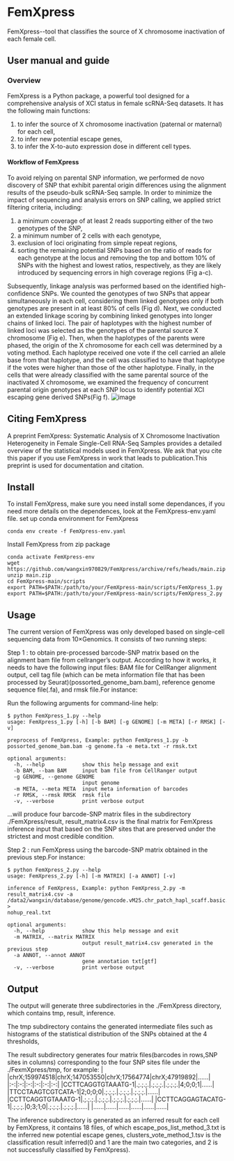 # FemXpress
FemXpress--tool that classifies the source of X chromosome inactivation of each female cell.

## User manual and guide
### Overview
FemXpress is a Python package, a powerful tool designed for a comprehensive analysis of XCI status in female scRNA-Seq datasets. It has the following main functions: 
1) to infer the source of X chromosome inactivation (paternal or maternal) for each cell,
2) to infer new potential escape genes,
3) to infer the X-to-auto expression dose in different cell types.

#### Workflow of FemXpress
To avoid relying on parental SNP information, we performed de novo discovery of SNP that exhibit parental origin differences using the alignment results of the pseudo-bulk scRNA-Seq sample. In order to minimize the impact of sequencing and analysis errors on SNP calling, we applied strict filtering criteria, including: 
1) a minimum coverage of at least 2 reads supporting either of the two genotypes of the SNP,
2) a minimum number of 2 cells with each genotype,
3) exclusion of loci originating from simple repeat regions,
4) sorting the remaining potential SNPs based on the ratio of reads for each genotype at the locus and removing the top and bottom 10% of SNPs with the highest and lowest ratios, respectively, as they are likely introduced by sequencing errors in high coverage regions (Fig a-c).

Subsequently, linkage analysis was performed based on the identified high-confidence SNPs. We counted the genotypes of two SNPs that appear simultaneously in each cell, considering them linked genotypes only if both genotypes are present in at least 80% of cells (Fig d). Next, we conducted an extended linkage scoring by combining linked genotypes into longer chains of linked loci. The pair of haplotypes with the highest number of linked loci was selected as the genotypes of the parental source X chromosome (Fig e). Then, when the haplotypes of the parents were phased, the origin of the X chromosome for each cell was determined by a voting method. Each haplotype received one vote if the cell carried an allele base from that haplotype, and the cell was classified to have that haplotype if the votes were higher than those of the other haplotype. Finally, in the cells that were already classified with the same parental source of the inactivated X chromosome, we examined the frequency of concurrent parental origin genotypes at each SNP locus to identify potential XCI escaping gene derived SNPs(Fig f).
![image](https://github.com/wangxin970829/FemXpress/blob/main/images/workflow.jpg)


## Citing FemXpress
A preprint FemXpress: Systematic Analysis of X Chromosome Inactivation Heterogeneity in Female Single-Cell RNA-Seq Samples provides a detailed overview of the statistical models used in FemXpress. We ask that you cite this paper if you use FemXpress in work that leads to publication.This preprint is used for documentation and citation.

## Install
To install FemXpress, make sure you need install some dependances, if you need more details on the dependences, look at the FemXpress-env.yaml file.
set up conda environment for FemXpress
```
conda env create -f FemXpress-env.yaml
```

Install FemXpress from zip package
```
conda activate FemXpress-env
wget https://github.com/wangxin970829/FemXpress/archive/refs/heads/main.zip
unzip main.zip
cd FemXpress-main/scripts
export PATH=$PATH:/path/to/your/FemXpress-main/scripts/FemXpress_1.py
export PATH=$PATH:/path/to/your/FemXpress-main/scripts/FemXpress_2.py
```

## Usage
The current version of FemXpress was only developed based on single-cell sequencing data from 10×Genomics. It consists of two running steps:

Step 1 : to obtain pre-processed barcode-SNP matrix based on the alignment bam file from cellranger’s output.
According to how it works, it needs to have the following input files: BAM file for CellRanger alignment output, cell tag file (which can be meta information file that has been processed by Seurat)(possorted_genome_bam.bam), reference genome sequence file(.fa), and rmsk file.For instance:

Run the following arguments for command-line help:
```
$ python FemXpress_1.py --help
usage: FemXpress_1.py [-h] [-b BAM] [-g GENOME] [-m META] [-r RMSK] [-v]

preprocess of FemXpress, Example: python FemXpress_1.py -b possorted_genome_bam.bam -g genome.fa -e meta.txt -r rmsk.txt

optional arguments:
  -h, --help            show this help message and exit
  -b BAM, --bam BAM     input bam file from CellRanger output
  -g GENOME, --genome GENOME
                        input genome
  -m META, --meta META  input meta information of barcodes
  -r RMSK, --rmsk RMSK  rmsk file
  -v, --verbose         print verbose output
```

...will produce four barcode-SNP matrix files in the subdirectory ./FemXpress/result, result_matrix4.csv is the final matrix for FemXpress inference input that based on the SNP sites that are preserved under the strictest and most credible condition.

Step 2 : run FemXpress using the barcode-SNP matrix obtained in the previous step.For instance:
```
$ python FemXpress_2.py --help
usage: FemXpress_2.py [-h] [-m MATRIX] [-a ANNOT] [-v]

inference of FemXpress, Example: python FemXpress_2.py -m result_matrix4.csv -a /data2/wangxin/database/genome/gencode.vM25.chr_patch_hapl_scaff.basic.annotation.gtf >
nohup_real.txt

optional arguments:
  -h, --help            show this help message and exit
  -m MATRIX, --matrix MATRIX
                        output result_matrix4.csv generated in the previous step
  -a ANNOT, --annot ANNOT
                        gene annotation txt[gtf]
  -v, --verbose         print verbose output

```

## Output
The output will generate three subdirectories in the ./FemXpress directory, which contains tmp, result, inference.  

The tmp subdirectory contains the generated intermediate files such as histograms of the statistical distribution of the SNPs obtained at the 4 thresholds,

The result subdirectory generates four matrix files(barcodes in rows,SNP sites in columns) corresponding to the four SNP sites file under the ./FexmXpress/tmp, for example:
|                  |chrX;159974518|chrX;147053550|chrX;17564774|chrX;47919892|......|
|:-:|:-:|:-:|:-:|:-:|:-:|
|CCTTCAGGTGTAAATG-1|.;.;.;.|.;.;.;.|.;.;.;.|4;0;0;1|......|
|TTCCTAAGTCGTCATA-1|2;0;0;0|.;.;.;.|.;.;.;.|.;.;.;.|......|
|CCTTCAGGTGTAAATG-1|.;.;.;.|.;.;.;.|.;.;.;.|.;.;.;.|......|
|CCTTCAGGAGTACATG-1|.;.;.;.|0;3;1;0|.;.;.;.|.;.;.;.|......|
|......|......|......|......|......|......|

The inference subdirectory is generated as an inferred result for each cell by FemXpress, it contains 18 files, of which escape_pos_list_method_3.txt is the inferred new potential escape genes, clusters_vote_method_1.tsv is the classification result inferred(0 and 1 are the main two categories, and 2 is not successfully classified by FemXpress).
